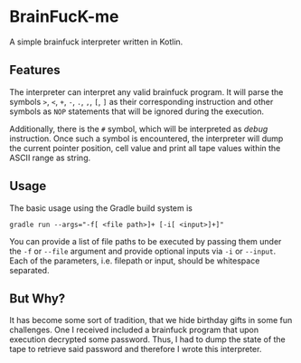 # BrainFucK-me

A simple brainfuck interpreter written in Kotlin.

## Features

The interpreter can interpret any valid brainfuck program.
It will parse the symbols `>`, `<`, `+`, `-`, `.`, `,`, `[`, `]` as their corresponding instruction and other symbols as `NOP` statements that will be ignored during the execution.

Additionally, there is the `#` symbol, which will be interpreted as _debug_ instruction.
Once such a symbol is encountered, the interpreter will dump the current pointer position, cell value and print all tape values within the ASCII range as string.

## Usage

The basic usage using the Gradle build system is

```
gradle run --args="-f[ <file path>]+ [-i[ <input>]+]"
```

You can provide a list of file paths to be executed by passing them under the `-f` or `--file` argument and provide optional inputs via `-i` or `--input`.
Each of the parameters, i.e. filepath or input, should be whitespace separated.

## But Why?

It has become some sort of tradition, that we hide birthday gifts in some fun challenges.
One I received included a brainfuck program that upon execution decrypted some password.
Thus, I had to dump the state of the tape to retrieve said password and therefore I wrote this interpreter.
